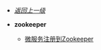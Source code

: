 - [*返回上一级*](/spring-cloud/_sidebar.md)
- **zookeeper**

    - [微服务注册到Zookeeper](/spring-cloud/zookeeper/微服务注册到Zookeeper/README.md)